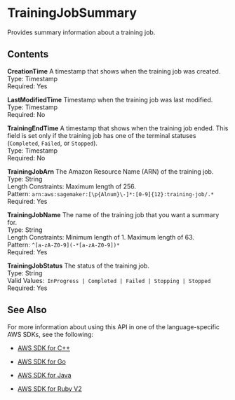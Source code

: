# TrainingJobSummary<a name="API_TrainingJobSummary"></a>

Provides summary information about a training job\.

## Contents<a name="API_TrainingJobSummary_Contents"></a>

 **CreationTime**   <a name="SageMaker-Type-TrainingJobSummary-CreationTime"></a>
A timestamp that shows when the training job was created\.  
Type: Timestamp  
Required: Yes

 **LastModifiedTime**   <a name="SageMaker-Type-TrainingJobSummary-LastModifiedTime"></a>
 Timestamp when the training job was last modified\.   
Type: Timestamp  
Required: No

 **TrainingEndTime**   <a name="SageMaker-Type-TrainingJobSummary-TrainingEndTime"></a>
A timestamp that shows when the training job ended\. This field is set only if the training job has one of the terminal statuses \(`Completed`, `Failed`, or `Stopped`\)\.   
Type: Timestamp  
Required: No

 **TrainingJobArn**   <a name="SageMaker-Type-TrainingJobSummary-TrainingJobArn"></a>
The Amazon Resource Name \(ARN\) of the training job\.  
Type: String  
Length Constraints: Maximum length of 256\.  
Pattern: `arn:aws:sagemaker:[\p{Alnum}\-]*:[0-9]{12}:training-job/.*`   
Required: Yes

 **TrainingJobName**   <a name="SageMaker-Type-TrainingJobSummary-TrainingJobName"></a>
The name of the training job that you want a summary for\.  
Type: String  
Length Constraints: Minimum length of 1\. Maximum length of 63\.  
Pattern: `^[a-zA-Z0-9](-*[a-zA-Z0-9])*`   
Required: Yes

 **TrainingJobStatus**   <a name="SageMaker-Type-TrainingJobSummary-TrainingJobStatus"></a>
The status of the training job\.  
Type: String  
Valid Values:` InProgress | Completed | Failed | Stopping | Stopped`   
Required: Yes

## See Also<a name="API_TrainingJobSummary_SeeAlso"></a>

For more information about using this API in one of the language\-specific AWS SDKs, see the following:

+  [AWS SDK for C\+\+](http://docs.aws.amazon.com/goto/SdkForCpp/sagemaker-2017-07-24/TrainingJobSummary) 

+  [AWS SDK for Go](http://docs.aws.amazon.com/goto/SdkForGoV1/sagemaker-2017-07-24/TrainingJobSummary) 

+  [AWS SDK for Java](http://docs.aws.amazon.com/goto/SdkForJava/sagemaker-2017-07-24/TrainingJobSummary) 

+  [AWS SDK for Ruby V2](http://docs.aws.amazon.com/goto/SdkForRubyV2/sagemaker-2017-07-24/TrainingJobSummary) 